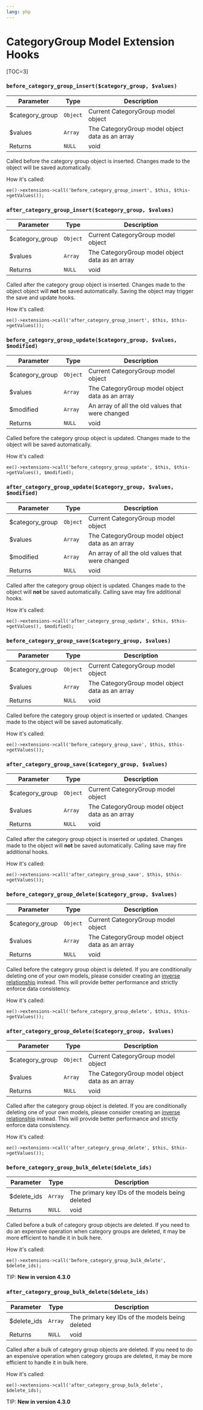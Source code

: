 ```yaml
---
lang: php
---
```


<!--
    This source file is part of the open source project
    ExpressionEngine User Guide (https://github.com/ExpressionEngine/ExpressionEngine-User-Guide)

    @link      https://expressionengine.com/
    @copyright Copyright (c) 2003-2020, Packet Tide, LLC (https://www.packettide.com)
    @license   https://expressionengine.com/license Licensed under Apache License, Version 2.0
-->

# CategoryGroup Model Extension Hooks

[TOC=3]

### `before_category_group_insert($category_group, $values)`

| Parameter        | Type     | Description                                     |
| ---------------- | -------- | ----------------------------------------------- |
| \$category_group | `Object` | Current CategoryGroup model object              |
| \$values         | `Array`  | The CategoryGroup model object data as an array |
| Returns          | `NULL`   | void                                            |

Called before the category group object is inserted. Changes made to the object will be saved automatically.

How it's called:

    ee()->extensions->call('before_category_group_insert', $this, $this->getValues());

### `after_category_group_insert($category_group, $values)`

| Parameter        | Type     | Description                                     |
| ---------------- | -------- | ----------------------------------------------- |
| \$category_group | `Object` | Current CategoryGroup model object              |
| \$values         | `Array`  | The CategoryGroup model object data as an array |
| Returns          | `NULL`   | void                                            |

Called after the category group object is inserted. Changes made to the object object will **not** be saved automatically. Saving the object may trigger the save and update hooks.

How it's called:

    ee()->extensions->call('after_category_group_insert', $this, $this->getValues());

### `before_category_group_update($category_group, $values, $modified)`

| Parameter        | Type     | Description                                      |
| ---------------- | -------- | ------------------------------------------------ |
| \$category_group | `Object` | Current CategoryGroup model object               |
| \$values         | `Array`  | The CategoryGroup model object data as an array  |
| \$modified       | `Array`  | An array of all the old values that were changed |
| Returns          | `NULL`   | void                                             |

Called before the category group object is updated. Changes made to the object will be saved automatically.

How it's called:

    ee()->extensions->call('before_category_group_update', $this, $this->getValues(), $modified);

### `after_category_group_update($category_group, $values, $modified)`

| Parameter        | Type     | Description                                      |
| ---------------- | -------- | ------------------------------------------------ |
| \$category_group | `Object` | Current CategoryGroup model object               |
| \$values         | `Array`  | The CategoryGroup model object data as an array  |
| \$modified       | `Array`  | An array of all the old values that were changed |
| Returns          | `NULL`   | void                                             |

Called after the category group object is updated. Changes made to the object will **not** be saved automatically. Calling save may fire additional hooks.

How it's called:

    ee()->extensions->call('after_category_group_update', $this, $this->getValues(), $modified);

### `before_category_group_save($category_group, $values)`

| Parameter        | Type     | Description                                     |
| ---------------- | -------- | ----------------------------------------------- |
| \$category_group | `Object` | Current CategoryGroup model object              |
| \$values         | `Array`  | The CategoryGroup model object data as an array |
| Returns          | `NULL`   | void                                            |

Called before the category group object is inserted or updated. Changes made to the object will be saved automatically.

How it's called:

    ee()->extensions->call('before_category_group_save', $this, $this->getValues());

### `after_category_group_save($category_group, $values)`

| Parameter        | Type     | Description                                     |
| ---------------- | -------- | ----------------------------------------------- |
| \$category_group | `Object` | Current CategoryGroup model object              |
| \$values         | `Array`  | The CategoryGroup model object data as an array |
| Returns          | `NULL`   | void                                            |

Called after the category group object is inserted or updated. Changes made to the object will **not** be saved automatically. Calling save may fire additional hooks.

How it's called:

    ee()->extensions->call('after_category_group_save', $this, $this->getValues());

### `before_category_group_delete($category_group, $values)`

| Parameter        | Type     | Description                                     |
| ---------------- | -------- | ----------------------------------------------- |
| \$category_group | `Object` | Current CategoryGroup model object              |
| \$values         | `Array`  | The CategoryGroup model object data as an array |
| Returns          | `NULL`   | void                                            |

Called before the category group object is deleted. If you are conditionally deleting one of your own models, please consider creating an [inverse relationship](development/services/model/relating-models.md#inverse-relationships) instead. This will provide better performance and strictly enforce data consistency.

How it's called:

    ee()->extensions->call('before_category_group_delete', $this, $this->getValues());

### `after_category_group_delete($category_group, $values)`

| Parameter        | Type     | Description                                     |
| ---------------- | -------- | ----------------------------------------------- |
| \$category_group | `Object` | Current CategoryGroup model object              |
| \$values         | `Array`  | The CategoryGroup model object data as an array |
| Returns          | `NULL`   | void                                            |

Called after the category group object is deleted. If you are conditionally deleting one of your own models, please consider creating an [inverse relationship](development/services/model/relating-models.md#inverse-relationships) instead. This will provide better performance and strictly enforce data consistency.

How it's called:

    ee()->extensions->call('after_category_group_delete', $this, $this->getValues());

### `before_category_group_bulk_delete($delete_ids)`

| Parameter    | Type    | Description                                     |
| ------------ | ------- | ----------------------------------------------- |
| \$delete_ids | `Array` | The primary key IDs of the models being deleted |
| Returns      | `NULL`  | void                                            |

Called before a bulk of category group objects are deleted. If you need to do an expensive operation when category groups are deleted, it may be more efficient to handle it in bulk here.

How it's called:

    ee()->extensions->call('before_category_group_bulk_delete', $delete_ids);

TIP: **New in version 4.3.0**

### `after_category_group_bulk_delete($delete_ids)`

| Parameter    | Type    | Description                                     |
| ------------ | ------- | ----------------------------------------------- |
| \$delete_ids | `Array` | The primary key IDs of the models being deleted |
| Returns      | `NULL`  | void                                            |

Called after a bulk of category group objects are deleted. If you need to do an expensive operation when category groups are deleted, it may be more efficient to handle it in bulk here.

How it's called:

    ee()->extensions->call('after_category_group_bulk_delete', $delete_ids);

TIP: **New in version 4.3.0**
